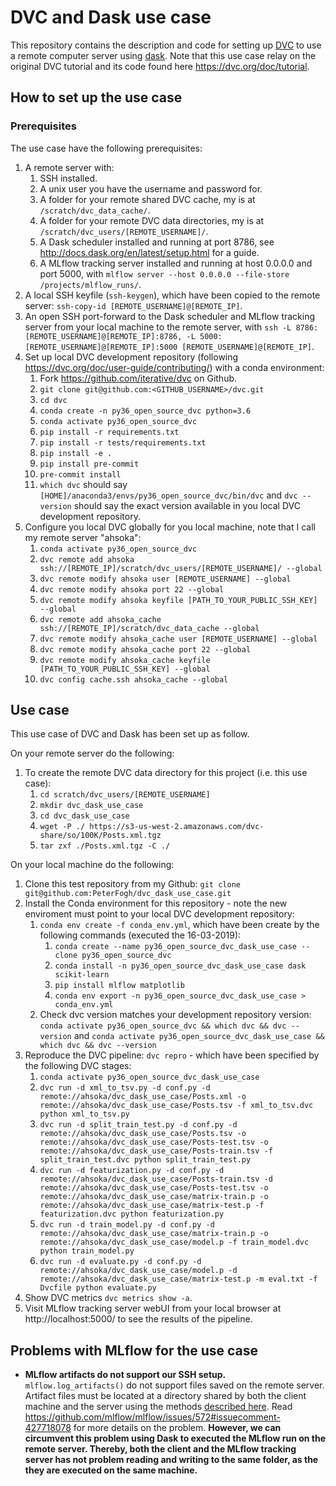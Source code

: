 # DVC and Dask use case

This repository contains the description and code for setting up [DVC](https://dvc.org/) to use a remote computer server using [dask](https://docs.dask.org/en/latest/). Note that this use case relay on the original DVC tutorial and its code found here https://dvc.org/doc/tutorial.

## How to set up the use case

### Prerequisites

The use case have the following prerequisites:

1. A remote server with:
    1. SSH installed.
    1. A unix user you have the username and password for.
    1. A folder for your remote shared DVC cache, my is at `/scratch/dvc_data_cache/`.
    1. A folder for your remote DVC data directories, my is at `/scratch/dvc_users/[REMOTE_USERNAME]/`.
    1. A Dask scheduler installed and running at port 8786, see http://docs.dask.org/en/latest/setup.html for a guide.
    1. A MLflow tracking server installed and running at host 0.0.0.0 and port 5000, with `mlflow server --host 0.0.0.0 --file-store /projects/mlflow_runs/`.
1. A local SSH keyfile (`ssh-keygen`), which have been copied to the remote server: `ssh-copy-id [REMOTE_USERNAME]@[REMOTE_IP]`.
1. An open SSH port-forward to the Dask scheduler and MLflow tracking server from your local machine to the remote server, with `ssh -L 8786:[REMOTE_USERNAME]@[REMOTE_IP]:8786, -L 5000:[REMOTE_USERNAME]@[REMOTE_IP]:5000 [REMOTE_USERNAME]@[REMOTE_IP]`.
1. Set up local DVC development repository (following https://dvc.org/doc/user-guide/contributing/) with a conda environment:
    1. Fork https://github.com/iterative/dvc on Github.
    1. `git clone git@github.com:<GITHUB_USERNAME>/dvc.git`
    1. `cd dvc`
    1. `conda create -n py36_open_source_dvc python=3.6`
    1. `conda activate py36_open_source_dvc`
    1. `pip install -r requirements.txt`
    1. `pip install -r tests/requirements.txt`
    1. `pip install -e .`
    1. `pip install pre-commit`
    1. `pre-commit install`
    1. `which dvc` should say `[HOME]/anaconda3/envs/py36_open_source_dvc/bin/dvc` and `dvc --version` should say the exact version available in you local DVC development repository.
1. Configure you local DVC globally for you local machine, note that I call my remote server "ahsoka":
    1. `conda activate py36_open_source_dvc`
    1. `dvc remote add ahsoka ssh://[REMOTE_IP]/scratch/dvc_users/[REMOTE_USERNAME]/ --global`
    1. `dvc remote modify ahsoka user [REMOTE_USERNAME] --global`
    1. `dvc remote modify ahsoka port 22 --global`
    1. `dvc remote modify ahsoka keyfile [PATH_TO_YOUR_PUBLIC_SSH_KEY] --global`
    1. `dvc remote add ahsoka_cache ssh://[REMOTE_IP]/scratch/dvc_data_cache --global`
    1. `dvc remote modify ahsoka_cache user [REMOTE_USERNAME] --global`
    1. `dvc remote modify ahsoka_cache port 22 --global`
    1. `dvc remote modify ahsoka_cache keyfile [PATH_TO_YOUR_PUBLIC_SSH_KEY] --global`
    1. `dvc config cache.ssh ahsoka_cache --global`

## Use case

This use case of DVC and Dask has been set up as follow.

On your remote server do the following:

1. To create the remote DVC data directory for this project (i.e. this use case):
    1. `cd scratch/dvc_users/[REMOTE_USERNAME]`
    1. `mkdir dvc_dask_use_case`
    1. `cd dvc_dask_use_case`
    1. `wget -P ./ https://s3-us-west-2.amazonaws.com/dvc-share/so/100K/Posts.xml.tgz`
    1. `tar zxf ./Posts.xml.tgz -C ./`

On your local machine do the following:

1. Clone this test repository from my Github: `git clone git@github.com:PeterFogh/dvc_dask_use_case.git`
1. Install the Conda environment for this repository - note the new enviroment must point to your local DVC development repository:
    1. `conda env create -f conda_env.yml`, which have been create by the following commands (executed the 16-03-2019):
        1. `conda create --name py36_open_source_dvc_dask_use_case --clone py36_open_source_dvc`
        1. `conda install -n py36_open_source_dvc_dask_use_case dask scikit-learn`
        1. `pip install mlflow matplotlib`
        1. `conda env export -n py36_open_source_dvc_dask_use_case > conda_env.yml`
    1. Check dvc version matches your development repository version: `conda activate py36_open_source_dvc && which dvc && dvc --version` and ``conda activate py36_open_source_dvc_dask_use_case && which dvc && dvc --version``
1. Reproduce the DVC pipeline: `dvc repro` - which have been specified by the following DVC stages:
    1. `conda activate py36_open_source_dvc_dask_use_case`
    1. `dvc run -d xml_to_tsv.py -d conf.py -d remote://ahsoka/dvc_dask_use_case/Posts.xml -o remote://ahsoka/dvc_dask_use_case/Posts.tsv -f xml_to_tsv.dvc python xml_to_tsv.py`
    1. `dvc run -d split_train_test.py -d conf.py -d remote://ahsoka/dvc_dask_use_case/Posts.tsv -o remote://ahsoka/dvc_dask_use_case/Posts-test.tsv -o remote://ahsoka/dvc_dask_use_case/Posts-train.tsv -f split_train_test.dvc python split_train_test.py`
    1. `dvc run -d featurization.py -d conf.py -d remote://ahsoka/dvc_dask_use_case/Posts-train.tsv -d remote://ahsoka/dvc_dask_use_case/Posts-test.tsv -o remote://ahsoka/dvc_dask_use_case/matrix-train.p -o remote://ahsoka/dvc_dask_use_case/matrix-test.p -f featurization.dvc python featurization.py`
    1. `dvc run -d train_model.py -d conf.py -d remote://ahsoka/dvc_dask_use_case/matrix-train.p -o remote://ahsoka/dvc_dask_use_case/model.p -f train_model.dvc python train_model.py`
    1. `dvc run -d evaluate.py -d conf.py -d remote://ahsoka/dvc_dask_use_case/model.p -d remote://ahsoka/dvc_dask_use_case/matrix-test.p -m eval.txt -f Dvcfile python evaluate.py`
1. Show DVC metrics `dvc metrics show -a`.
1. Visit MLflow tracking server webUI from your local browser at http://localhost:5000/ to see the results of the pipeline.

## Problems with MLflow for the use case

- **MLflow artifacts do not support our SSH setup.** `mlflow.log_artifacts()` do not support files saved on the remote server. Artifact files must be located at a directory shared by both the client machine and the server using the methods [described here](https://www.mlflow.org/docs/latest/tracking.html#supported-artifact-stores). Read https://github.com/mlflow/mlflow/issues/572#issuecomment-427718078 for more details on the problem. **However, we can circumvent this problem using Dask to executed the MLflow run on the remote server. Thereby, both the client and the MLflow tracking server has not problem reading and writing to the same folder, as the they are executed on the same machine.**  
